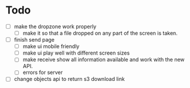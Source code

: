 # Todo

- [ ] make the dropzone work properly
  - [ ] make it so that a file dropped on any part of the screen is taken.
- [ ] finish send page
  - [ ] make ui mobile friendly
  - [ ] make ui play well with different screen sizes
  - [ ] make receive show all information available and work with the new API.
  - [ ] errors for server
- [ ] change objects api to return s3 download link
